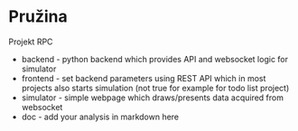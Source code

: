 # Pružina
Projekt RPC
- backend - python backend which provides API and websocket logic for simulator
- frontend - set backend parameters using REST API which in most projects also starts simulation (not true for example for todo list project)
- simulator - simple webpage which draws/presents data acquired from websocket
- doc - add your analysis in markdown here
